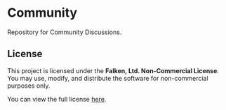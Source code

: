 # Community
Repository for Community Discussions.

## License

This project is licensed under the **Falken, Ltd. Non-Commercial License**. You may use, modify, and distribute the software for non-commercial purposes only.

You can view the full license [here](LICENSE.txt).
